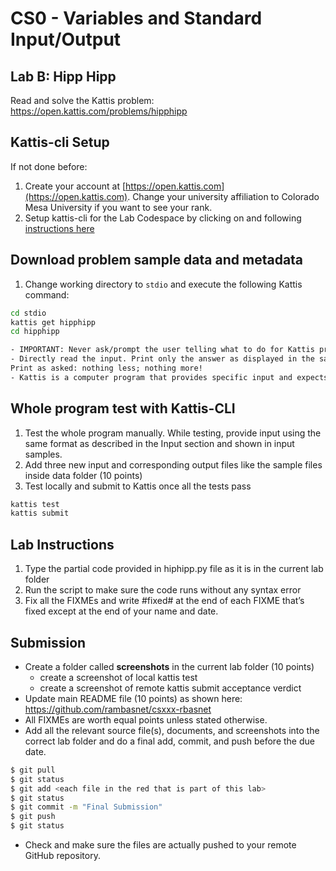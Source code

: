 # CS0 - Variables and Standard Input/Output

## Lab B: Hipp Hipp

Read and solve the Kattis problem: https://open.kattis.com/problems/hipphipp

## Kattis-cli Setup

If not done before:

1. Create your account at [https://open.kattis.com](https://open.kattis.com). Change your university affiliation to Colorado Mesa University if you want to see your rank.
2. Setup kattis-cli for the Lab Codespace by clicking on and following [instructions here](https://coloradomesa365-my.sharepoint.com/:w:/g/personal/rbasnet_coloradomesa_edu/ESYiqurabGZJrIKmpCT4FnEBcw25QfcGjk_HK5PnRYbveA?e=xVLbe9)

## Download problem sample data and metadata

1. Change working directory to `stdio` and execute the following Kattis command:

```bash
cd stdio
kattis get hipphipp
cd hipphipp
```

```txt
- IMPORTANT: Never ask/prompt the user telling what to do for Kattis problems. Kattis knows what to enter.
- Directly read the input. Print only the answer as displayed in the sample output.
Print as asked: nothing less; nothing more!
- Kattis is a computer program that provides specific input and expects exact output – to a space to give the correct verdict.
```

## Whole program test with Kattis-CLI

1. Test the whole program manually. While testing, provide input using the same format as described in the Input section and shown in input samples.
2. Add three new input and corresponding output files like the sample files inside data folder (10 points)
3. Test locally and submit to Kattis once all the tests pass

```bash
kattis test
kattis submit
```

## Lab Instructions

1. Type the partial code provided in hiphipp.py file as it is in the current lab folder
2. Run the script to make sure the code runs without any syntax error
3. Fix all the FIXMEs and write #fixed# at the end of each FIXME that’s fixed except at the end of your name and date.

## Submission

- Create a folder called **screenshots** in the current lab folder (10 points)
  - create a screenshot of local kattis test
  - create a screenshot of remote kattis submit acceptance verdict
- Update main README file (10 points) as shown here: https://github.com/rambasnet/csxxx-rbasnet
- All FIXMEs are worth equal points unless stated otherwise.
- Add all the relevant source file(s), documents, and screenshots into the correct lab folder and do a final add, commit, and push before the due date.

```bash
$ git pull
$ git status
$ git add <each file in the red that is part of this lab>
$ git status
$ git commit -m "Final Submission"
$ git push
$ git status
```

- Check and make sure the files are actually pushed to your remote GitHub repository.
